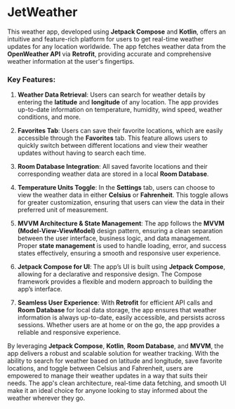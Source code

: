 # JetWeather
This weather app, developed using **Jetpack Compose** and **Kotlin**, offers an intuitive and feature-rich platform for users to get real-time weather updates for any location worldwide. The app fetches weather data from the **OpenWeather API** via **Retrofit**, providing accurate and comprehensive weather information at the user's fingertips.

### Key Features:

1. **Weather Data Retrieval**: Users can search for weather details by entering the **latitude** and **longitude** of any location. The app provides up-to-date information on temperature, humidity, wind speed, weather conditions, and more.

2. **Favorites Tab**: Users can save their favorite locations, which are easily accessible through the **Favorites** tab. This feature allows users to quickly switch between different locations and view their weather updates without having to search each time.

3. **Room Database Integration**: All saved favorite locations and their corresponding weather data are stored in a local **Room Database**.

4. **Temperature Units Toggle**: In the **Settings** tab, users can choose to view the weather data in either **Celsius** or **Fahrenheit**. This toggle allows for greater customization, ensuring that users can view the data in their preferred unit of measurement.

5. **MVVM Architecture & State Management**: The app follows the **MVVM (Model-View-ViewModel)** design pattern, ensuring a clean separation between the user interface, business logic, and data management. Proper **state management** is used to handle loading, error, and success states effectively, ensuring a smooth and responsive user experience.

6. **Jetpack Compose for UI**: The app’s UI is built using **Jetpack Compose**, allowing for a declarative and responsive design. The Compose framework provides a flexible and modern approach to building the app’s interface.

7. **Seamless User Experience**: With **Retrofit** for efficient API calls and **Room Database** for local data storage, the app ensures that weather information is always up-to-date, easily accessible, and persists across sessions. Whether users are at home or on the go, the app provides a reliable and responsive experience.

By leveraging **Jetpack Compose**, **Kotlin**, **Room Database**, and **MVVM**, the app delivers a robust and scalable solution for weather tracking. With the ability to search for weather based on latitude and longitude, save favorite locations, and toggle between Celsius and Fahrenheit, users are empowered to manage their weather updates in a way that suits their needs. The app's clean architecture, real-time data fetching, and smooth UI make it an ideal choice for anyone looking to stay informed about the weather wherever they go.
